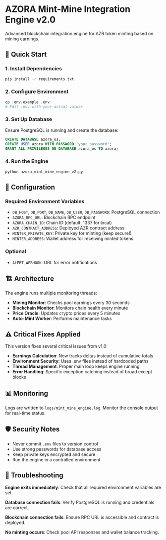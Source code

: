 # AZORA Mint-Mine Integration Engine v2.0

Advanced blockchain integration engine for AZR token minting based on mining earnings.

## 🚀 Quick Start

### 1. Install Dependencies
```bash
pip install -r requirements.txt
```

### 2. Configure Environment
```bash
cp .env.example .env
# Edit .env with your actual values
```

### 3. Set Up Database
Ensure PostgreSQL is running and create the database:
```sql
CREATE DATABASE azora_os;
CREATE USER azora WITH PASSWORD 'your_password';
GRANT ALL PRIVILEGES ON DATABASE azora_os TO azora;
```

### 4. Run the Engine
```bash
python azora_mint_mine_engine_v2.py
```

## 🔧 Configuration

### Required Environment Variables
- `DB_HOST`, `DB_PORT`, `DB_NAME`, `DB_USER`, `DB_PASSWORD`: PostgreSQL connection
- `AZORA_RPC_URL`: Blockchain RPC endpoint
- `AZORA_CHAIN_ID`: Chain ID (default: 1337 for local)
- `AZR_CONTRACT_ADDRESS`: Deployed AZR contract address
- `MINTER_PRIVATE_KEY`: Private key for minting (keep secure!)
- `MINTER_ADDRESS`: Wallet address for receiving minted tokens

### Optional
- `ALERT_WEBHOOK`: URL for error notifications

## 🏗️ Architecture

The engine runs multiple monitoring threads:
- **Mining Monitor**: Checks pool earnings every 30 seconds
- **Blockchain Monitor**: Monitors chain health every minute
- **Price Oracle**: Updates crypto prices every 5 minutes
- **Auto-Mint Worker**: Performs maintenance tasks

## ⚠️ Critical Fixes Applied

This version fixes several critical issues from v1.0:
- **Earnings Calculation**: Now tracks deltas instead of cumulative totals
- **Environment Security**: Uses .env files instead of hardcoded paths
- **Thread Management**: Proper main loop keeps engine running
- **Error Handling**: Specific exception catching instead of broad except blocks

## 📊 Monitoring

Logs are written to `logs/mint_mine_engine.log`. Monitor the console output for real-time status.

## 🛡️ Security Notes

- Never commit `.env` files to version control
- Use strong passwords for database access
- Keep private keys encrypted and secure
- Run the engine in a controlled environment

## 🐛 Troubleshooting

**Engine exits immediately**: Check that all required environment variables are set.

**Database connection fails**: Verify PostgreSQL is running and credentials are correct.

**Blockchain connection fails**: Ensure RPC URL is accessible and contract is deployed.

**No minting occurs**: Check pool API responses and wallet balance tracking.